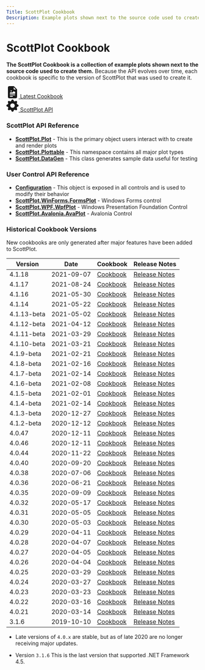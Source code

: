 ```yaml
---
Title: ScottPlot Cookbook
Description: Example plots shown next to the source code used to create them
---
```


# ScottPlot Cookbook

**The ScottPlot Cookbook is a collection of example plots shown next to the source code used to create them.** Because the API evolves over time, each cookbook is specific to the version of ScottPlot that was used to create it. 

<div class="d-flex justify-content-evenly">
    <div class="text-center m-3">
        <a class="btn btn-primary btn-lg fs-4" href="../cookbooks/latest">
            <svg xmlns="http://www.w3.org/2000/svg" width="32" height="32" fill="currentColor"
                class="bi bi-file-earmark-richtext-fill" viewBox="0 0 16 16">
                <path
                    d="M9.293 0H4a2 2 0 0 0-2 2v12a2 2 0 0 0 2 2h8a2 2 0 0 0 2-2V4.707A1 1 0 0 0 13.707 4L10 .293A1 1 0 0 0 9.293 0zM9.5 3.5v-2l3 3h-2a1 1 0 0 1-1-1zM7 6.25a.75.75 0 1 1-1.5 0 .75.75 0 0 1 1.5 0zm-.861 1.542 1.33.886 1.854-1.855a.25.25 0 0 1 .289-.047l1.888.974V9.5a.5.5 0 0 1-.5.5H5a.5.5 0 0 1-.5-.5V9s1.54-1.274 1.639-1.208zM5 11h6a.5.5 0 0 1 0 1H5a.5.5 0 0 1 0-1zm0 2h3a.5.5 0 0 1 0 1H5a.5.5 0 0 1 0-1z" />
            </svg>
            Latest Cookbook
        </a>
    </div>
    <div class="text-center m-3">
        <a class="btn btn-secondary btn-lg fs-4" href="https://www.fuget.org/packages/ScottPlot">
            <svg xmlns="http://www.w3.org/2000/svg" width="32" height="32" fill="currentColor"
                class="bi bi-gear-fill" viewBox="0 0 16 16">
                <path
                    d="M9.405 1.05c-.413-1.4-2.397-1.4-2.81 0l-.1.34a1.464 1.464 0 0 1-2.105.872l-.31-.17c-1.283-.698-2.686.705-1.987 1.987l.169.311c.446.82.023 1.841-.872 2.105l-.34.1c-1.4.413-1.4 2.397 0 2.81l.34.1a1.464 1.464 0 0 1 .872 2.105l-.17.31c-.698 1.283.705 2.686 1.987 1.987l.311-.169a1.464 1.464 0 0 1 2.105.872l.1.34c.413 1.4 2.397 1.4 2.81 0l.1-.34a1.464 1.464 0 0 1 2.105-.872l.31.17c1.283.698 2.686-.705 1.987-1.987l-.169-.311a1.464 1.464 0 0 1 .872-2.105l.34-.1c1.4-.413 1.4-2.397 0-2.81l-.34-.1a1.464 1.464 0 0 1-.872-2.105l.17-.31c.698-1.283-.705-2.686-1.987-1.987l-.311.169a1.464 1.464 0 0 1-2.105-.872l-.1-.34zM8 10.93a2.929 2.929 0 1 1 0-5.86 2.929 2.929 0 0 1 0 5.858z" />
            </svg>
            </svg>
            ScottPlot API
        </a>
    </div>
</div>

### ScottPlot API Reference

* [**ScottPlot.Plot**](https://www.fuget.org/packages/ScottPlot/latest/lib/netstandard2.0/ScottPlot.dll/ScottPlot/Plot) - This is the primary object users interact with to create and render plots
* [**ScottPlot.Plottable**](https://www.fuget.org/packages/ScottPlot/latest/lib/netstandard2.0/ScottPlot.dll/ScottPlot.Plottable) - This namespace contains all major plot types
* [**ScottPlot.DataGen**](https://www.fuget.org/packages/ScottPlot/latest/lib/netstandard2.0/ScottPlot.dll/ScottPlot/DataGen) - This class generates sample data useful for testing

### User Control API Reference
* [**Configuration**](https://www.fuget.org/packages/ScottPlot/latest/lib/netstandard2.0/ScottPlot.dll/ScottPlot.Control/Configuration) - This object is exposed in all controls and is used to modify their behavior
* [**ScottPlot.WinForms.FormsPlot**](https://www.fuget.org/packages/ScottPlot.WinForms/latest/lib/netcoreapp3.1/ScottPlot.WinForms.dll/ScottPlot/FormsPlot) - Windows Forms control
* [**ScottPlot.WPF.WpfPlot**](https://www.fuget.org/packages/ScottPlot.WPF/latest/lib/netcoreapp3.1/ScottPlot.WPF.dll/ScottPlot/WpfPlot) - Windows Presentation Foundation Control
* [**ScottPlot.Avalonia.AvaPlot**](https://www.fuget.org/packages/ScottPlot.Avalonia/latest/lib/netcoreapp3.1/ScottPlot.Avalonia.dll/ScottPlot.Avalonia/AvaPlot) - Avalonia Control


### Historical Cookbook Versions

New cookbooks are only generated after major features have been added to ScottPlot. 

Version | Date | Cookbook | Release Notes
---|---|---|---
4.1.18 | 2021-09-07 | [Cookbook](https://swharden.com/scottplot/cookbooks/4.1.18) | [Release Notes](https://github.com/ScottPlot/ScottPlot/releases/tag/4.1.18)
4.1.17 | 2021-08-24 | [Cookbook](https://swharden.com/scottplot/cookbooks/4.1.17) | [Release Notes](https://github.com/ScottPlot/ScottPlot/releases/tag/4.1.17)
4.1.16 | 2021-05-30 | [Cookbook](https://swharden.com/scottplot/cookbooks/4.1.16) | [Release Notes](https://github.com/ScottPlot/ScottPlot/releases/tag/4.1.16)
4.1.14 | 2021-05-22 | [Cookbook](https://swharden.com/scottplot/cookbooks/4.1.14) | [Release Notes](https://github.com/ScottPlot/ScottPlot/releases/tag/4.1.14)
4.1.13-beta | 2021-05-02 | [Cookbook](https://swharden.com/scottplot/cookbooks/4.1.13-beta) | [Release Notes](https://github.com/ScottPlot/ScottPlot/releases/tag/4.1.13-beta)
4.1.12-beta | 2021-04-12 | [Cookbook](https://swharden.com/scottplot/cookbooks/4.1.12-beta) | [Release Notes](https://github.com/ScottPlot/ScottPlot/releases/tag/4.1.12-beta)
4.1.11-beta | 2021-03-29 | [Cookbook](https://swharden.com/scottplot/cookbooks/4.1.11-beta) | [Release Notes](https://github.com/ScottPlot/ScottPlot/releases/tag/4.1.11-beta)
4.1.10-beta | 2021-03-21 | [Cookbook](https://swharden.com/scottplot/cookbooks/4.1.10-beta) | [Release Notes](https://github.com/ScottPlot/ScottPlot/releases/tag/4.1.10-beta)
4.1.9-beta | 2021-02-21 | [Cookbook](https://swharden.com/scottplot/cookbooks/4.1.9-beta) | [Release Notes](https://github.com/ScottPlot/ScottPlot/releases/tag/4.1.9-beta)
4.1.8-beta | 2021-02-16 | [Cookbook](https://swharden.com/scottplot/cookbooks/4.1.8-beta) | [Release Notes](https://github.com/ScottPlot/ScottPlot/releases/tag/4.1.8-beta)
4.1.7-beta | 2021-02-14 | [Cookbook](https://swharden.com/scottplot/cookbooks/4.1.7-beta) | [Release Notes](https://github.com/ScottPlot/ScottPlot/releases/tag/4.1.7-beta)
4.1.6-beta | 2021-02-08 | [Cookbook](https://swharden.com/scottplot/cookbooks/4.1.6-beta) | [Release Notes](https://github.com/ScottPlot/ScottPlot/releases/tag/4.1.6-beta)
4.1.5-beta | 2021-02-01 | [Cookbook](https://swharden.com/scottplot/cookbooks/4.1.5-beta) | [Release Notes](https://github.com/ScottPlot/ScottPlot/releases/tag/4.1.5-beta)
4.1.4-beta | 2021-02-14 | [Cookbook](https://swharden.com/scottplot/cookbooks/4.1.4-beta) | [Release Notes](https://github.com/ScottPlot/ScottPlot/releases/tag/4.1.4-beta)
4.1.3-beta | 2020-12-27 | [Cookbook](https://swharden.com/scottplot/cookbooks/4.1.3-beta) | [Release Notes](https://github.com/ScottPlot/ScottPlot/releases/tag/4.1.3-beta)
4.1.2-beta | 2020-12-12 | [Cookbook](https://swharden.com/scottplot/cookbooks/4.1.2-beta) | [Release Notes](https://github.com/ScottPlot/ScottPlot/releases/tag/4.1.2-beta)
4.0.47 | 2020-12-11 | [Cookbook](https://swharden.com/scottplot/cookbooks/4.0.47) | [Release Notes](https://github.com/ScottPlot/ScottPlot/releases/tag/4.0.47)
4.0.46 | 2020-12-11 | [Cookbook](https://swharden.com/scottplot/cookbooks/4.0.46) | [Release Notes](https://github.com/ScottPlot/ScottPlot/releases/tag/4.0.46)
4.0.44 | 2020-11-22 | [Cookbook](https://swharden.com/scottplot/cookbooks/4.0.44) | [Release Notes](https://github.com/ScottPlot/ScottPlot/releases/tag/4.0.44)
4.0.40 | 2020-09-20 | [Cookbook](https://swharden.com/scottplot/cookbooks/4.0.40) | [Release Notes](https://github.com/ScottPlot/ScottPlot/releases/tag/4.0.40)
4.0.38 | 2020-07-06 | [Cookbook](https://swharden.com/scottplot/cookbooks/4.0.38) | [Release Notes](https://github.com/ScottPlot/ScottPlot/releases/tag/4.0.38)
4.0.36 | 2020-06-21 | [Cookbook](https://swharden.com/scottplot/cookbooks/4.0.36) | [Release Notes](https://github.com/ScottPlot/ScottPlot/releases/tag/4.0.36)
4.0.35 | 2020-09-09 | [Cookbook](https://swharden.com/scottplot/cookbooks/4.0.35) | [Release Notes](https://github.com/ScottPlot/ScottPlot/releases/tag/4.0.35)
4.0.32 | 2020-05-17 | [Cookbook](https://swharden.com/scottplot/cookbooks/4.0.32) | [Release Notes](https://github.com/ScottPlot/ScottPlot/releases/tag/4.0.32)
4.0.31 | 2020-05-05 | [Cookbook](https://swharden.com/scottplot/cookbooks/4.0.31) | [Release Notes](https://github.com/ScottPlot/ScottPlot/releases/tag/4.0.31)
4.0.30 | 2020-05-03 | [Cookbook](https://swharden.com/scottplot/cookbooks/4.0.30) | [Release Notes](https://github.com/ScottPlot/ScottPlot/releases/tag/4.0.30)
4.0.29 | 2020-04-11 | [Cookbook](https://swharden.com/scottplot/cookbooks/4.0.29) | [Release Notes](https://github.com/ScottPlot/ScottPlot/releases/tag/4.0.29)
4.0.28 | 2020-04-07 | [Cookbook](https://swharden.com/scottplot/cookbooks/4.0.28) | [Release Notes](https://github.com/ScottPlot/ScottPlot/releases/tag/4.0.28)
4.0.27 | 2020-04-05 | [Cookbook](https://swharden.com/scottplot/cookbooks/4.0.27) | [Release Notes](https://github.com/ScottPlot/ScottPlot/releases/tag/4.0.27)
4.0.26 | 2020-04-04 | [Cookbook](https://swharden.com/scottplot/cookbooks/4.0.26) | [Release Notes](https://github.com/ScottPlot/ScottPlot/releases/tag/4.0.26)
4.0.25 | 2020-03-29 | [Cookbook](https://swharden.com/scottplot/cookbooks/4.0.25) | [Release Notes](https://github.com/ScottPlot/ScottPlot/releases/tag/4.0.25)
4.0.24 | 2020-03-27 | [Cookbook](https://swharden.com/scottplot/cookbooks/4.0.24) | [Release Notes](https://github.com/ScottPlot/ScottPlot/releases/tag/4.0.24)
4.0.23 | 2020-03-23 | [Cookbook](https://swharden.com/scottplot/cookbooks/4.0.23) | [Release Notes](https://github.com/ScottPlot/ScottPlot/releases/tag/4.0.23)
4.0.22 | 2020-03-16 | [Cookbook](https://swharden.com/scottplot/cookbooks/4.0.22) | [Release Notes](https://github.com/ScottPlot/ScottPlot/releases/tag/4.0.22)
4.0.21 | 2020-03-14 | [Cookbook](https://swharden.com/scottplot/cookbooks/4.0.21) | [Release Notes](https://github.com/ScottPlot/ScottPlot/releases/tag/4.0.21)
3.1.6 | 2019-10-10 | [Cookbook](https://swharden.com/scottplot/cookbooks/3.1.6) | [Release Notes](https://github.com/ScottPlot/ScottPlot/releases/tag/3.1.6)


* Late versions of `4.0.x` are stable, but as of late 2020 are no longer receiving major updates.

* Version `3.1.6` This is the last version that supported .NET Framework 4.5.
